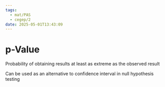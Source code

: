 ```yaml
---
tags:
  - mat/PAS
  - cegep/2
date: 2025-05-01T13:43:09
---
```


# p-Value

Probability of obtaining results at least as extreme as the observed result

Can be used as an alternative to confidence interval in null hypothesis testing